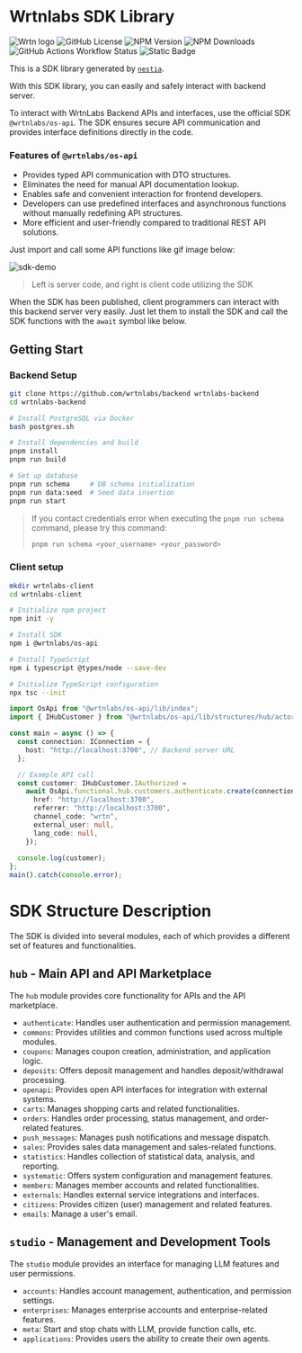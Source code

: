 # Wrtnlabs SDK Library
![Wrtn logo](https://github.com/user-attachments/assets/2ce2459f-28af-4ac5-93f9-9372976ff2d6)
![GitHub License](https://img.shields.io/github/license/wrtnlabs/backend?color=blue)
![NPM Version](https://img.shields.io/npm/v/%40wrtnlabs%2Fos-api)
![NPM Downloads](https://img.shields.io/npm/dm/%40wrtnlabs%2Fos-api)
![GitHub Actions Workflow Status](https://img.shields.io/github/actions/workflow/status/wrtnlabs/backend/build.yml)
![Static Badge](https://img.shields.io/badge/guide-swagger-green?link=qwd)

This is a SDK library generated by [`nestia`](https://nestia.io/docs/).

With this SDK library, you can easily and safely interact with backend server.

To interact with WrtnLabs Backend APIs and interfaces, use the official SDK `@wrtnlabs/os-api`. The SDK ensures secure API communication and provides interface definitions directly in the code.

### Features of `@wrtnlabs/os-api`

* Provides typed API communication with DTO structures.
* Eliminates the need for manual API documentation lookup.
* Enables safe and convenient interaction for frontend developers.
* Developers can use predefined interfaces and asynchronous functions without manually redefining API structures.
* More efficient and user-friendly compared to traditional REST API solutions.


Just import and call some API functions like gif image below:

![sdk-demo](https://user-images.githubusercontent.com/13158709/215004990-368c589d-7101-404e-b81b-fbc936382f05.gif)
> Left is server code, and right is client code utilizing the SDK

When the SDK has been published, client programmers can interact with this backend server very easily. Just let them to install the SDK and call the SDK functions with the `await` symbol like below.

## Getting Start

### Backend Setup
```bash
git clone https://github.com/wrtnlabs/backend wrtnlabs-backend
cd wrtnlabs-backend

# Install PostgreSQL via Docker
bash postgres.sh 

# Install dependencies and build
pnpm install
pnpm run build

# Set up database
pnpm run schema     # DB schema initialization
pnpm run data:seed  # Seed data insertion
pnpm run start
```

> If you contact credentials error when executing the `pnpm run schema` command, please try this command:
> ```bash
> pnpm run schema <your_username> <your_password>
> ```

### Client setup
```bash
mkdir wrtnlabs-client
cd wrtnlabs-client

# Initialize npm project
npm init -y

# Install SDK
npm i @wrtnlabs/os-api

# Install TypeScript
npm i typescript @types/node --save-dev

# Initialize TypeScript configuration
npx tsc --init
```

```typescript
import OsApi from "@wrtnlabs/os-api/lib/index";
import { IHubCustomer } from "@wrtnlabs/os-api/lib/structures/hub/actors/IHubCustomer";

const main = async () => {
  const connection: IConnection = {
    host: "http://localhost:3700", // Backend server URL
  };

  // Example API call
  const customer: IHubCustomer.IAuthorized =
    await OsApi.functional.hub.customers.authenticate.create(connection, {
      href: "http://localhost:3700",
      referrer: "http://localhost:3700",
      channel_code: "wrtn",
      external_user: null,
      lang_code: null,
    });
  
  console.log(customer);
};
main().catch(console.error);
```

# SDK Structure Description
The SDK is divided into several modules, each of which provides a different set of features and functionalities.



## `hub` - Main API and API Marketplace
The `hub` module provides core functionality for APIs and the API marketplace.

- `authenticate`: Handles user authentication and permission management.
- `commons`: Provides utilities and common functions used across multiple modules.
- `coupons`: Manages coupon creation, administration, and application logic.
- `deposits`: Offers deposit management and handles deposit/withdrawal processing.
- `openapi`: Provides open API interfaces for integration with external systems.
- `carts`: Manages shopping carts and related functionalities.
- `orders`: Handles order processing, status management, and order-related features.
- `push_messages`: Manages push notifications and message dispatch.
- `sales`: Provides sales data management and sales-related functions.
- `statistics`: Handles collection of statistical data, analysis, and reporting.
- `systematic`: Offers system configuration and management features.
- `members`: Manages member accounts and related functionalities.
- `externals`: Handles external service integrations and interfaces.
- `citizens`: Provides citizen (user) management and related features.
- `emails`: Manage a user's email.

## `studio` - Management and Development Tools
The `studio` module provides an interface for managing LLM features and user permissions.

- `accounts`: Handles account management, authentication, and permission settings.
- `enterprises`: Manages enterprise accounts and enterprise-related features.
- `meta`: Start and stop chats with LLM, provide function calls, etc.
- `applications`: Provides users the ability to create their own agents.